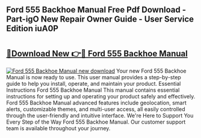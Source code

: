 ## Ford 555 Backhoe Manual Free Pdf Download - Part-igO New Repair Owner Guide - User Service Edition iuA0P

# <h2><a href="http://bc34578.oget.top/?id=Ford+555+Backhoe+Manual">🔗Download New 👉🔴 Ford 555 Backhoe Manual</a></h2>

[![Ford 555 Backhoe Manual new download](https://i.imgur.com/5g1atiW.png)](http://bc34578.oget.top/?id=Ford+555+Backhoe+Manual)
Your new Ford 555 Backhoe Manual is now ready to use. This user manual provides a step-by-step guide to help you install, operate, and maintain your product. Essential Instructions Ford 555 Backhoe Manual This manual contains essential instructions for setting up and operating your product safely and effectively. Ford 555 Backhoe Manual advanced features include geolocation, smart alerts, customizable themes, and multi-user access, all easily controlled through the user-friendly and intuitive interface. We're Here to Support You Every Step of the Way Ford 555 Backhoe Manual. Our customer support team is available throughout your journey.

